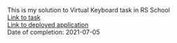 This is my solution to Virtual Keyboard task in RS School    
[Link to task](https://github.com/rolling-scopes-school/tasks/blob/master/tasks/virtual-keyboard/virtual-keyboard-en.md)  
[Link to deployed application](https://rolling-scopes-school.github.io/gerdazk-JSFELT/virtual-keyboard/)  
Date of completion: 2021-07-05